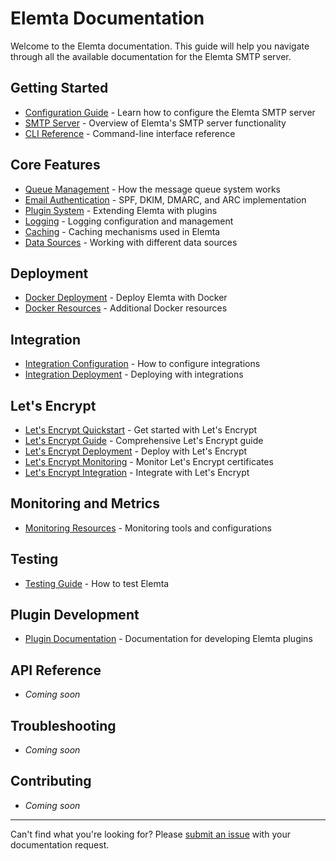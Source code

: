# Elemta Documentation

Welcome to the Elemta documentation. This guide will help you navigate through all the available documentation for the Elemta SMTP server.

## Getting Started

- [Configuration Guide](configuration.md) - Learn how to configure the Elemta SMTP server
- [SMTP Server](smtp_server.md) - Overview of Elemta's SMTP server functionality
- [CLI Reference](cli.md) - Command-line interface reference

## Core Features

- [Queue Management](queue_management.md) - How the message queue system works
- [Email Authentication](email_authentication.md) - SPF, DKIM, DMARC, and ARC implementation
- [Plugin System](plugins.md) - Extending Elemta with plugins
- [Logging](logging.md) - Logging configuration and management
- [Caching](caching.md) - Caching mechanisms used in Elemta
- [Data Sources](datasource.md) - Working with different data sources

## Deployment

- [Docker Deployment](docker_deployment.md) - Deploy Elemta with Docker
- [Docker Resources](docker/README.md) - Additional Docker resources

## Integration

- [Integration Configuration](integration_config.md) - How to configure integrations
- [Integration Deployment](integration_deployment.md) - Deploying with integrations

## Let's Encrypt

- [Let's Encrypt Quickstart](letsencrypt-quickstart.md) - Get started with Let's Encrypt
- [Let's Encrypt Guide](letsencrypt-guide.md) - Comprehensive Let's Encrypt guide
- [Let's Encrypt Deployment](letsencrypt-deployment.md) - Deploy with Let's Encrypt
- [Let's Encrypt Monitoring](letsencrypt-monitoring.md) - Monitor Let's Encrypt certificates
- [Let's Encrypt Integration](letsencrypt-integration.md) - Integrate with Let's Encrypt

## Monitoring and Metrics

- [Monitoring Resources](monitoring/README.md) - Monitoring tools and configurations

## Testing

- [Testing Guide](testing.md) - How to test Elemta

## Plugin Development

- [Plugin Documentation](plugins/) - Documentation for developing Elemta plugins

## API Reference

- *Coming soon*

## Troubleshooting

- *Coming soon*

## Contributing

- *Coming soon*

---

Can't find what you're looking for? Please [submit an issue](https://github.com/busybox42/elemta/issues) with your documentation request. 